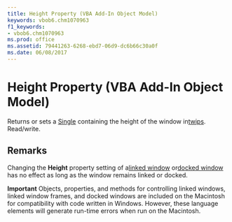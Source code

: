 ```yaml
---
title: Height Property (VBA Add-In Object Model)
keywords: vbob6.chm1070963
f1_keywords:
- vbob6.chm1070963
ms.prod: office
ms.assetid: 79441263-6268-ebd7-06d9-dc6b66c30a0f
ms.date: 06/08/2017
---
```



# Height Property (VBA Add-In Object Model)



Returns or sets a [Single](../../Glossary/vbe-glossary.md#single-data-type) containing the height of the window in[twips](../../Glossary/vbe-glossary.md#twip). Read/write.

## Remarks

Changing the  **Height** property setting of a[linked window](../../Glossary/vbe-glossary.md#linked-window) or[docked window](../../Glossary/vbe-glossary.md#docked-window) has no effect as long as the window remains linked or docked.


 **Important**  Objects, properties, and methods for controlling linked windows, linked window frames, and docked windows are included on the Macintosh for compatibility with code written in Windows. However, these language elements will generate run-time errors when run on the Macintosh.



